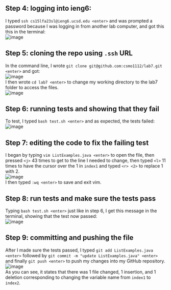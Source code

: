## Step 4: logging into ieng6:  
I typed `ssh cs15lfa23sl@ieng6.ucsd.edu <enter>` and was prompted a password because I was logging in from another lab computer, and got this this in the terminal:  
![image](https://github.com/csmo1112/cse15l-lab-reports/assets/147008706/76fa66a4-8c29-4b72-86b9-7a7a240f8420)  

## Step 5: cloning the repo using `.ssh` URL  
In the command line, I wrote `git clone git@github.com:csmo1112/lab7.git <enter>` and got:  
![image](https://github.com/csmo1112/cse15l-lab-reports/assets/147008706/ccf2aaad-4586-4160-aef1-d7999e191c8a)  
I then wrote `cd lab7 <enter>` to change my working directory to the lab7 folder to access the files.  
![image](https://github.com/csmo1112/cse15l-lab-reports/assets/147008706/b64c14aa-830f-4827-9b10-d50b1ecdead4)  

## Step 6: running tests and showing that they fail  
To test, I typed `bash test.sh <enter>` and as expected, the tests failed:  
![image](https://github.com/csmo1112/cse15l-lab-reports/assets/147008706/c7077379-7c8b-49c0-a4fa-46f42ad0fc53)  

## Step 7: editing the code to fix the failing test  
I began by typing `vim ListExamples.java <enter>` to open the file, then pressed `<j>` 43 times to get to the line I needed to change, then typed `<l>` 11 times to have the cursor over the 1 in `index1` and typed `<r> <2>` to replace 1 with 2.  
![image](https://github.com/csmo1112/cse15l-lab-reports/assets/147008706/7b78dd8b-27da-41db-b323-f9d2c263a68c)  
I then typed `:wq <enter>` to save and exit vim.  

## Step 8: run tests and make sure the tests pass  
Typing `bash test.sh <enter>` just like in step 6, I get this message in the terminal, showing that the test now passed:  
![image](https://github.com/csmo1112/cse15l-lab-reports/assets/147008706/c64d1a4d-fe48-44cb-8243-816fed24840b)

## Step 9: committing and pushing the file  
After I made sure the tests passed, I typed `git add ListExamples.java <enter>` followed by `git commit -m "update ListExamples.java" <enter>` and finally `git push <enter>` to push my changes into my GitHub repository.  
![image](https://github.com/csmo1112/cse15l-lab-reports/assets/147008706/a3941a7c-60bc-4a8c-b319-3b375b63b725)  
As you can see, it states that there was 1 file changed, 1 insertion, and 1 deletion corresponding to changing the variable name from `index1` to `index2`.
